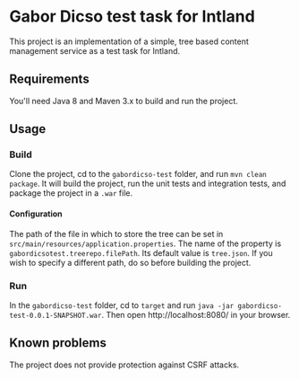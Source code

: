 # Gabor Dicso test task for Intland
This project is an implementation of a simple, tree based content management service as a test task for Intland.
## Requirements
You'll need Java 8 and Maven 3.x to build and run the project.
## Usage
### Build
Clone the project, cd to the `gabordicso-test` folder, and run `mvn clean package`. It will build the project, run the unit tests and integration tests, and package the project in a `.war` file.
#### Configuration
The path of the file in which to store the tree can be set in `src/main/resources/application.properties`. The name of the property is `gabordicsotest.treerepo.filePath`. Its default value is `tree.json`. If you wish to specify a different path, do so before building the project.
### Run
In the `gabordicso-test` folder, cd to `target` and run `java -jar gabordicso-test-0.0.1-SNAPSHOT.war`. Then open http://localhost:8080/ in your browser.
## Known problems
The project does not provide protection against CSRF attacks.
